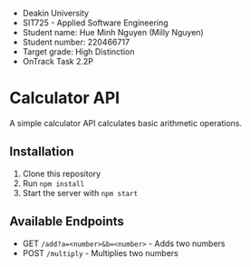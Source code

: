 - Deakin University
- SIT725 - Applied Software Engineering
- Student name: Hue Minh Nguyen (Milly Nguyen)
- Student number: 220466717
- Target grade: High Distinction
- OnTrack Task 2.2P


# Calculator API

A simple calculator API calculates basic arithmetic operations.

## Installation

1. Clone this repository
2. Run `npm install`
3. Start the server with `npm start`

## Available Endpoints

- GET `/add?a=<number>&b=<number>` - Adds two numbers
- POST `/multiply` - Multiplies two numbers